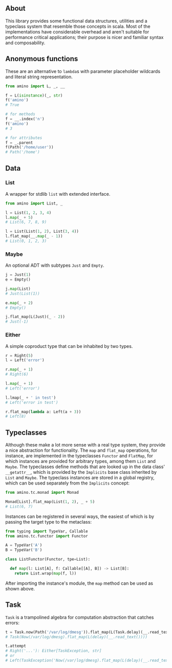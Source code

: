 ## About
This library provides some functional data structures, utilities and a
typeclass system that resemble those concepts in scala.
Most of the implementations have considerable overhead and aren't suitable for
performance critical applications; their purpose is nicer and familiar syntax
and composability.

## Anonymous functions
These are an alternative to `lambda`s with parameter placeholder wildcards and
literal string representation. 

```python
from amino import L, _, __

f = L(isinstance)(_, str)
f('amino')
# True

# for methods
f = __.index('n')
f('amino')
# 3

# for attributes
f = _.parent
f(Path('/home/user'))
# Path('/home')
```

## Data

### List
A wrapper for stdlib `list` with extended interface.

```python
from amino import List, _

l = List(1, 2, 3, 4)
l.map(_ + 5)
# List(6, 7, 8, 9)

l = List(List(1, 2), List(3, 4))
l.flat_map(__.map(_ - 1))
# List(0, 1, 2, 3)
```

### Maybe
An optional ADT with subtypes `Just` and `Empty`.

```python
j = Just(1)
e = Empty()

j.map(List)
# Just(List(1))

e.map(_ + 2)
# Empty()

j.flat_map(L(Just)(_ - 2))
# Just(-1)
```

### Either
A simple coproduct type that can be inhabited by two types.

```python
r = Right(5)
l = Left('error')

r.map(_ + 1)
# Right(6)

l.map(_ + 1)
# Left('error')

l.lmap(_ + ' in test')
# Left('error in test')

r.flat_map(lambda a: Left(a + 3))
# Left(8)
```

## Typeclasses
Although these make a lot more sense with a real type system, they provide a
nice abstraction for functionality.
The `map` and `flat_map` operations, for instance, are implemented in the
typeclasses `Functor` and `FlatMap`, for which instances are provided for
arbitrary types, among them `List` and `Maybe`.
The typeclasses define methods that are looked up in the data class'
`__getattr__`, which is provided by the `Implicits` base class inherited by
`List` and `Maybe`.
The typeclass instances are stored in a global registry, which can be used
separately from the `Implicits` concept:

```python
from amino.tc.monad import Monad

Monad[List].flat_map(List(1, 2), _ + 5)
# List(6, 7)
```

Instances can be registered in several ways, the easiest of which is by passing
the target type to the metaclass:
```python
from typing import TypeVar, Callable
from amino.tc.functor import Functor

A = TypeVar('A')
B = TypeVar('B')

class ListFunctor(Functor, tpe=List):

  def map(l: List[A], f: Callable[[A], B]) -> List[B]:
    return List.wrap(map(f, l))
```

After importing the instance's module, the `map` method can be used as shown
above.

## Task
`Task` is a trampolined algebra for computation abstraction that catches
errors:

```python
t = Task.now(Path('/var/log/dmesg')).flat_map(L(Task.delay)(__.read_text()))
# Task(Now(/var/log/dmesg).flat_map(L(delay)(__.read_text())))

t.attempt
# Right('...'): Either[TaskException, str]
# or
# Left(TaskException('Now(/var/log/dmesg).flat_map(L(delay)(__.read_text()))', [], PermissionError(13, 'Permission denied')))
```
